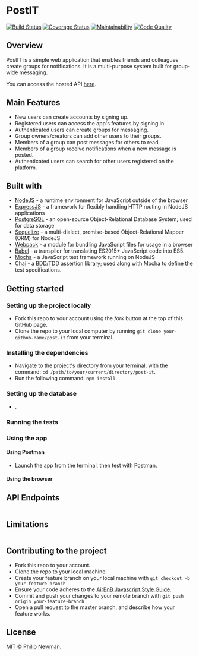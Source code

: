 # PostIT

[![Build Status](https://travis-ci.org/Philipeano/post-it.svg)](https://travis-ci.org/Philipeano/post-it)
[![Coverage Status](https://coveralls.io/repos/github/Philipeano/post-it/badge.svg?branch=develop)](https://coveralls.io/github/Philipeano/post-it?branch=develop)
[![Maintainability](https://api.codeclimate.com/v1/badges/cce4bd525b5ba150b8b0/maintainability)](https://codeclimate.com/github/Philipeano/post-it/maintainability)
[![Code Quality](https://img.shields.io/badge/Protected%20by-Hound-blue.svg)](https://houndci.com)

## Overview
PostIT is a simple web application that enables friends and colleagues create groups for notifications. It is a multi-purpose system built for group-wide messaging.  

You can access the hosted API [here](https://postit-phil.herokuapp.com/api). 

## Main Features
- New users can create accounts by signing up.
- Registered users can access the app's features by signing in.
- Authenticated users can create groups for messaging.
- Group owners/creators can add other users to their groups.
- Members of a group can post messages for others to read.
- Members of a group receive notifications when a new message is posted.
- Authenticated users can search for other users registered on the platform.

## Built with

- [NodeJS](https:nodejs.org) - a runtime environment for JavaScript outside of the browser
- [ExpressJS](https://expressjs.com) - a framework for flexibly handling HTTP routing in NodeJS applications
- [PostgreSQL](www.postgresql.org) - an open-source Object-Relational Database System; used for data storage
- [Sequelize](https://github.com/sequelize/sequelize) - a multi-dialect, promise-based Object-Relational Mapper (ORM) for NodeJS
- [Webpack](https://webpack.js.org) - a module for bundling JavaScript files for usage in a browser
- [Babel](https://babeljs.io) - a transpiler for translating ES2015+ JavaScript code into ES5.
- [Mocha](https://mochajs.org) - a JavaScript test framework running on NodeJS
- [Chai](http://chaijs.com) - a BDD/TDD assertion library; used along with Mocha to define the test specifications.

## Getting started
### Setting up the project locally
- Fork this repo to your account using the _fork_ button at the top of this GitHub page.
- Clone the repo to your local computer by running ```git clone your-github-name/post-it``` from your terminal.

### Installing the dependencies
- Navigate to the project's directory from your terminal, with the command: ```cd /path/to/your/current/directory/post-it```.
- Run the following command: ```npm install```.

### Setting up the database
- .

### Running the tests

### Using the app
#### Using Postman
- Launch the app from the terminal, then test with Postman.
#### Using the browser


## API Endpoints

```
```

## Limitations

```
```

## Contributing to the project
- Fork this repo to your account.
- Clone the repo to your local machine.
- Create your feature branch on your local machine with ```git checkout -b your-feature-branch```
- Ensure your code adheres to the [AirBnB Javascript Style Guide](https://github.com/airbnb/javascript).
- Commit and push your changes to your remote branch with ```git push origin your-feature-branch```
- Open a pull request to the master branch, and describe how your feature works.

## License
[MIT © Philip Newman.](../LICENSE)
